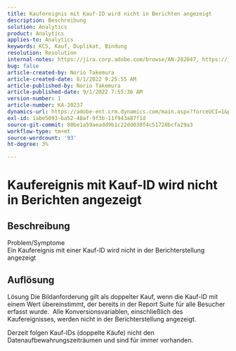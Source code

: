 ```yaml
---
title: Kaufereignis mit Kauf-ID wird nicht in Berichten angezeigt
description: Beschreibung
solution: Analytics
product: Analytics
applies-to: Analytics
keywords: KCS, Kauf, Duplikat, Bindung
resolution: Resolution
internal-notes: https://jira.corp.adobe.com/browse/AN-282047, https://jira.corp.adobe.com/browse/AN-287475
bug: false
article-created-by: Norio Takemura
article-created-date: 8/1/2022 9:25:55 AM
article-published-by: Norio Takemura
article-published-date: 9/1/2022 7:55:36 AM
version-number: 1
article-number: KA-20237
dynamics-url: https://adobe-ent.crm.dynamics.com/main.aspx?forceUCI=1&pagetype=entityrecord&etn=knowledgearticle&id=f8636eed-7b11-ed11-b83d-0022480862c6
exl-id: 1abe5093-ba52-48af-9f3b-11f943a87f1d
source-git-commit: 80be1a59aeadd9b1c22dd038f4c51728bcfa29a3
workflow-type: tm+mt
source-wordcount: '93'
ht-degree: 3%

---
```


# Kaufereignis mit Kauf-ID wird nicht in Berichten angezeigt

## Beschreibung

Problem/Symptome
<br>Ein Kaufereignis mit einer Kauf-ID wird nicht in der Berichterstellung angezeigt


## Auflösung


Lösung Die Bildanforderung gilt als doppelter Kauf, wenn die Kauf-ID mit einem Wert übereinstimmt, der bereits in der Report Suite für alle Besucher erfasst wurde.  Alle Konversionsvariablen, einschließlich des Kaufereignisses, werden nicht in der Berichterstellung angezeigt.

Derzeit folgen Kauf-IDs (doppelte Käufe) nicht den Datenaufbewahrungszeiträumen und sind für immer vorhanden.

